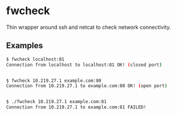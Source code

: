 # fwcheck

Thin wrapper around ssh and netcat to check network connectivity.


## Examples
```bash
$ fwcheck localhost:81
Connection from localhost to localhost:81 OK! (closed port)


$ fwcheck 10.219.27.1 example.com:80
Connection from 10.219.27.1 to example.com:80 OK! (open port)


$ ./fwcheck 10.219.27.1 example.com:81
Connection from 10.219.27.1 to example.com:81 FAILED!
```
